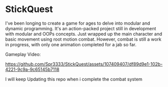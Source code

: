 # StickQuest

I've been longing to create a game for ages to delve into modular and dynamic programming. It's an action-packed project still in development with modular and OOPs concepts. Just wrapped up the main character and basic movement using root motion combat. However, combat is still a work in progress, with only one animation completed for a jab so far.

Gameplay Video:


https://github.com/Spr3333/StickQuest/assets/107409407/df89d9e1-102b-4221-9c9a-9c65145b7118

I will keep Updating this repo when i complete the combat system

